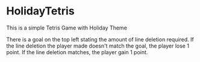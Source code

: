 # HolidayTetris
This is a simple Tetris Game with Holiday Theme

There is a goal on the top left stating the amount of line deletion required.
If the line deletion the player made doesn't match the goal, the player lose 1 point.
If the line deletion matches, the player gain 1 point.
